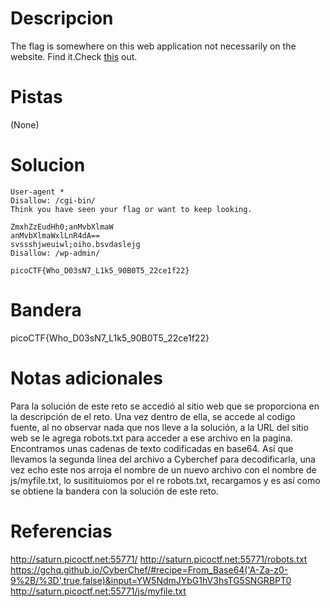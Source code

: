 # Descripcion
The flag is somewhere on this web application not necessarily on the website. Find it.Check [this](http://saturn.picoctf.net:55771/) out.

# Pistas
(None)

# Solucion
```
User-agent *
Disallow: /cgi-bin/
Think you have seen your flag or want to keep looking.

ZmxhZzEudHh0;anMvbXlmaW
anMvbXlmaWxlLnR4dA==
svssshjweuiwl;oiho.bsvdaslejg
Disallow: /wp-admin/

picoCTF{Who_D03sN7_L1k5_90B0T5_22ce1f22}
```

# Bandera
picoCTF{Who_D03sN7_L1k5_90B0T5_22ce1f22}

# Notas adicionales
Para la solución de este reto se accedió al sitio web que se proporciona en la descripción de el reto.
Una vez dentro de ella, se accede al codigo fuente, al no observar nada que nos lleve a la solución, a la URL del sitio web se le agrega robots.txt para acceder a ese archivo en la pagina. Encontramos unas cadenas de texto codificadas en base64.
Así que llevamos la segunda línea del archivo a Cyberchef para decodificarla, una vez echo este nos arroja el nombre de un nuevo archivo con el nombre de js/myfile.txt, lo susitituiomos por el re robots.txt, recargamos y es así como se obtiene la bandera con la solución de este reto.


# Referencias
http://saturn.picoctf.net:55771/
http://saturn.picoctf.net:55771/robots.txt
https://gchq.github.io/CyberChef/#recipe=From_Base64('A-Za-z0-9%2B/%3D',true,false)&input=YW5NdmJYbG1hV3hsTG5SNGRBPT0
http://saturn.picoctf.net:55771/js/myfile.txt
